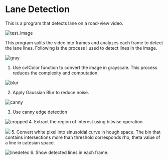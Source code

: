 # Lane Detection

This is a program that detects lane on a road-view video.

![test_image](https://github.com/Rietchie0119/Lane-detection/assets/28763133/bde25778-df6a-4fb0-8988-9f5c13cb7c91)

This program splits the video into frames and analyzes each frame to detect the lane lines. Following is the process I used to detect lines in the image.

![gray](https://github.com/Rietchie0119/Lane-detection/assets/28763133/b3acbef1-aa1a-4ce4-8a08-d1996e6ba690)

1. Use cvtColor function to convert the image in grayscale. This process reduces the complexity and computation.

![blur](https://github.com/Rietchie0119/Lane-detection/assets/28763133/9791f37b-6504-401a-8651-230896c395de)

2. Apply Gaussian Blur to reduce noise.

![canny](https://github.com/Rietchie0119/Lane-detection/assets/28763133/892c6231-d08e-4936-9449-1ff5996d8d85)

3. Use canny edge detection

![cropped](https://github.com/Rietchie0119/Lane-detection/assets/28763133/59095cdb-3df5-4c75-a177-fd5259109367)
4. Extract the region of interest using bitwise operation.

![](https://miro.medium.com/v2/resize:fit:1400/1*Cr73Mte5NNgO16D4moKDQg.png)
5. Convert white pixel into sinusoidal curve in hough space. The bin that contains intersections more than threshold corresponds rho, theta value of a line in catesian space.

![linedetec](https://github.com/Rietchie0119/Lane-detection/assets/28763133/a6a7003f-a59d-4276-868c-764387c370cb)
6. Show detected lines in each frame.
